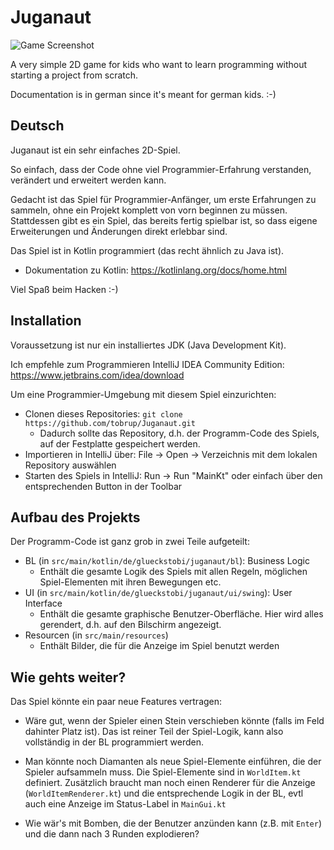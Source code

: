 # Juganaut

![Game Screenshot](https://github.com/user-attachments/assets/0fb92e87-efd8-4a21-bd1f-7eaaec892102)


A very simple 2D game for kids who want to learn programming without starting a project from scratch.

Documentation is in german since it's meant for german kids. :-) 

## Deutsch

Juganaut ist ein sehr einfaches 2D-Spiel. 

So einfach, dass der Code ohne viel Programmier-Erfahrung verstanden, verändert und erweitert werden kann.

Gedacht ist das Spiel für Programmier-Anfänger, um erste Erfahrungen zu sammeln, ohne ein Projekt komplett von
vorn beginnen zu müssen. Stattdessen gibt es ein Spiel, das bereits fertig spielbar ist, so dass eigene
Erweiterungen und Änderungen direkt erlebbar sind.

Das Spiel ist in Kotlin programmiert (das recht ähnlich zu Java ist).
* Dokumentation zu Kotlin: https://kotlinlang.org/docs/home.html

Viel Spaß beim Hacken :-)

## Installation

Voraussetzung ist nur ein installiertes JDK (Java Development Kit).

Ich empfehle zum Programmieren IntelliJ IDEA Community Edition: https://www.jetbrains.com/idea/download

Um eine Programmier-Umgebung mit diesem Spiel einzurichten:
* Clonen dieses Repositories: `git clone https://github.com/tobrup/Juganaut.git`
    * Dadurch sollte das Repository, d.h. der Programm-Code des Spiels, auf der Festplatte gespeichert werden.
* Importieren in IntelliJ über: File -> Open -> Verzeichnis mit dem lokalen Repository auswählen
* Starten des Spiels in IntelliJ: Run -> Run "MainKt" oder einfach über den entsprechenden Button in der Toolbar

## Aufbau des Projekts

Der Programm-Code ist ganz grob in zwei Teile aufgeteilt:

* BL (in `src/main/kotlin/de/glueckstobi/juganaut/bl`): Business Logic
  * Enthält die gesamte Logik des Spiels mit allen Regeln, möglichen Spiel-Elementen mit ihren Bewegungen etc. 
* UI (in `src/main/kotlin/de/glueckstobi/juganaut/ui/swing`): User Interface
  * Enthält die gesamte graphische Benutzer-Oberfläche. Hier wird alles gerendert, d.h. auf den Bilschirm angezeigt.
* Resourcen (in `src/main/resources`)
  * Enthält Bilder, die für die Anzeige im Spiel benutzt werden 

## Wie gehts weiter?

Das Spiel könnte ein paar neue Features vertragen:

* Wäre gut, wenn der Spieler einen Stein verschieben könnte (falls im Feld dahinter Platz ist).
Das ist reiner Teil der Spiel-Logik, kann also vollständig in der BL programmiert werden.

* Man könnte noch Diamanten als neue Spiel-Elemente einführen, die der Spieler aufsammeln muss.
Die Spiel-Elemente sind in `WorldItem.kt` definiert. Zusätzlich braucht man noch einen Renderer für die Anzeige (`WorldItemRenderer.kt`)
und die entsprechende Logik in der BL, evtl auch eine Anzeige im Status-Label in `MainGui.kt`

* Wie wär's mit Bomben, die der Benutzer anzünden kann (z.B. mit `Enter`) und die dann nach 3 Runden explodieren?
